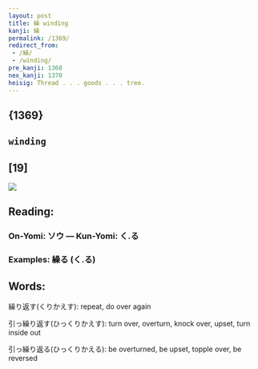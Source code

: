 ```yaml
---
layout: post
title: 繰 winding
kanji: 繰
permalink: /1369/
redirect_from:
 - /繰/
 - /winding/
pre_kanji: 1368
nex_kanji: 1370
heisig: Thread . . . goods . . . tree.
---
```


## {1369}

## `winding`

## [19]

<div class="stroke"><img src="E7B9B0.png" /></div>

## Reading:

### On-Yomi: ソウ &mdash; Kun-Yomi: く.る

### Examples: 繰る (く.る)

## Words:

繰り返す(くりかえす): repeat, do over again

引っ繰り返す(ひっくりかえす): turn over, overturn, knock over, upset, turn inside out

引っ繰り返る(ひっくりかえる): be overturned, be upset, topple over, be reversed
